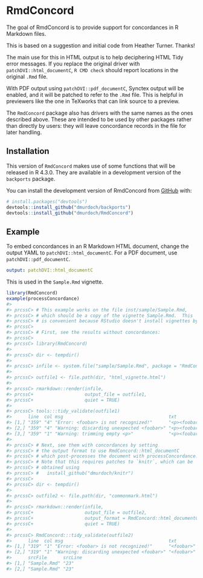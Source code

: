 
<!-- README.md is generated from README.Rmd. Please edit that file -->

# RmdConcord

<!-- badges: start -->
<!-- badges: end -->

The goal of RmdConcord is to provide support for concordances in R
Markdown files.

This is based on a suggestion and initial code from Heather Turner.
Thanks!

The main use for this in HTML output is to help deciphering HTML Tidy
error messages. If you replace the original driver with
`patchDVI::html_documentC`, `R CMD check` should report locations in the
original `.Rmd` file.

With PDF output using `patchDVI::pdf_documentC`, Synctex output will be
enabled, and it will be patched to refer to the `.Rmd` file. This is
helpful in previewers like the one in TeXworks that can link source to a
preview.

The `RmdConcord` package also has drivers with the same names as the
ones described above. These are intended to be used by other packages
rather than directly by users: they will leave concordance records in
the file for later handling.

## Installation

This version of `RmdConcord` makes use of some functions that will be
released in R 4.3.0. They are available in a development version of the
`backports` package.

You can install the development version of RmdConcord from
[GitHub](https://github.com/) with:

``` r
# install.packages("devtools")
devtools::install_github("dmurdoch/backports")
devtools::install_github("dmurdoch/RmdConcord")
```

## Example

To embed concordances in an R Markdown HTML document, change the output
YAML to `patchDVI::html_documentC`. For a PDF document, use
`patchDVI::pdf_documentC`.

``` yaml
output: patchDVI::html_documentC
```

This is used in the `Sample.Rmd` vignette.

``` r
library(RmdConcord)
example(processConcordance)
#> 
#> prcssC> # This example works on the file inst/sample/Sample.Rmd,
#> prcssC> # which should be a copy of the vignette Sample.Rmd.  This
#> prcssC> # is convenient because RStudio doesn't install vignettes by default.
#> prcssC> 
#> prcssC> # First, see the results without concordances:
#> prcssC> 
#> prcssC> library(RmdConcord)
#> 
#> prcssC> dir <- tempdir()
#> 
#> prcssC> infile <- system.file("sample/Sample.Rmd", package = "RmdConcord")
#> 
#> prcssC> outfile1 <- file.path(dir, "html_vignette.html")
#> 
#> prcssC> rmarkdown::render(infile,
#> prcssC+                   output_file = outfile1,
#> prcssC+                   quiet = TRUE)
#> 
#> prcssC> tools:::tidy_validate(outfile1)
#>      line  col msg                                       txt              
#> [1,] "359" "4" "Error: <foobar> is not recognized!"      "<p><foobar></p>"
#> [2,] "359" "4" "Warning: discarding unexpected <foobar>" "<p><foobar></p>"
#> [3,] "359" "1" "Warning: trimming empty <p>"             "<p><foobar></p>"
#> 
#> prcssC> # Next, see them with concordances by setting
#> prcssC> # the output format to use RmdConcord::html_documentC
#> prcssC> # which post-processes the document with processConcordance.
#> prcssC> # Note that this requires patches to `knitr`, which can be
#> prcssC> # obtained using
#> prcssC> #   install_github("dmurdoch/knitr")
#> prcssC> 
#> prcssC> dir <- tempdir()
#> 
#> prcssC> outfile2 <- file.path(dir, "commonmark.html")
#> 
#> prcssC> rmarkdown::render(infile,
#> prcssC+                   output_file = outfile2,
#> prcssC+                   output_format = RmdConcord::html_documentC(),
#> prcssC+                   quiet = TRUE)
#> 
#> prcssC> RmdConcord:::tidy_validate(outfile2)
#>      line  col msg                                       txt       
#> [1,] "319" "1" "Error: <foobar> is not recognized!"      "<foobar>"
#> [2,] "319" "1" "Warning: discarding unexpected <foobar>" "<foobar>"
#>      srcFile      srcLine
#> [1,] "Sample.Rmd" "23"   
#> [2,] "Sample.Rmd" "23"
```
